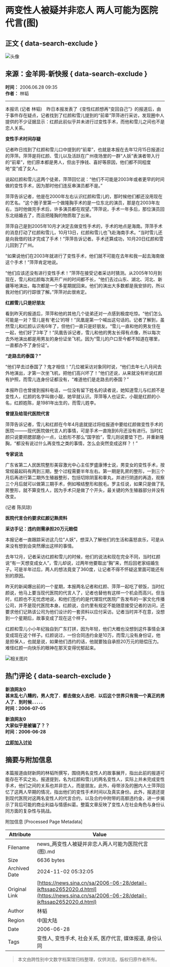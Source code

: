 # 两变性人被疑并非恋人 两人可能为医院代言(图)

## 正文 { data-search-exclude }


![头像](https://n.sinaimg.cn/default/622af858/20181010/default_avatar.jpg)

## 来源：金羊网-新快报 { data-search-exclude }
**时间：** 2006.06.28 09:35  
**作者：** 林韬

---

本报讯 (记者 林韬)　昨日本报发表了《变性红颜想再“变回自己”》的报道后，由于事件存在疑点，记者找到了红颜和雪儿提到的“前辈”萍萍进行采访，发现圈中人提供的不少证据显示：红颜此前似乎并未进行过变性手术，而他和雪儿之间也不是恋人关系。

**变性手术时间存疑**

记者昨日找到了红颜和雪儿口中提到的“前辈”，也就是本报在去年12月15日报道过的萍萍。萍萍是将红颜、雪儿以及活跃在广州夜场里的一群“人妖”表演者带入行的“前辈”，他们原本都是男人，但出于挣钱、喜好等原因，他们都不同程度地“变”成了女人。

说起红颜和雪儿这两个徒弟，萍萍回忆说：“他们不可能是2003年或者更早的时间做的变性手术，因为那时他们连反串演员都不是。”

萍萍告诉记者，他是在2000年左右认识红颜和雪儿的，那时候他们都还没用现在的艺名。“这个圈子里第一个做隆胸手术的是一位东北的演员，那是在2003年左右，当时他做完手术后，许多演员都在观望。”萍萍说，手术一年多后，那位演员回东北结婚去了，而且把隆胸的物质取了出来。

萍萍自己是到2005年10月才决定去做变性手术的，手术的地点是海南。萍萍手术的消息打动了红颜和雪儿，10月13日，红颜和雪儿也飞赴海南手术。“当时雪儿还是向我借的钱才完成了手术！”萍萍告诉记者。手术还算成功，10月20日红颜和雪儿回到了广州。

“如果说他们在2003年就进行了变性手术，他们就不可能在去年和我一起去海南做这个手术！”萍萍肯定地说。

“他们应该还没有进行变性手术！”萍萍在接受记者采访时猜测。从2005年10月到现在，雪儿和红颜每次离开广州的时间都不长，“他们去过山东、湖北、河北、新疆等地演出，每次都是一个多星期就回来。他们的演出大多数都是我安排的，所以我对他们的行踪很了解。”萍萍对此很肯定。

**红颜雪儿只是好朋友**

看到昨天的报道后，萍萍和他的其他几个徒弟还对一点感到极度吃惊。“他们怎么可能是一对？雪儿是有‘老公’的呀！”凤凰是第一个喊出这句话的。记者了解到，虽然雪儿和红颜认识有6年了，但他们一直只是好朋友。“雪儿一直和他的男友住在一起，他们好了3年了！”凤凰告诉记者，雪儿和他的男友长得有点像，所以每次去外地演出都是用男友的身份证坐飞机，因为“雪儿的户口至今都不知道在哪里，一直都办不了身份证”。

**“走路去的泰国？”**

“他们早去过泰国了？鬼才相信！”几位被采访对象同时说，“他们去年七八月间去外地演出，才第一次坐飞机，把他们高兴坏了！”他们还说，从来就没有听说红颜有护照，而雪儿连身份证都没有，“难道他们是走路去的泰国？”

本报昨日也曾接到报料电话，一位没有留下姓名的读者说，她知道雪儿与红颜不是变性人，红颜的名字叫做小靓，她早就认识。萍萍等人也证实，小靓是红颜的小名，红颜姓陈，是1981年出生的，而雪儿姓李。

**曾提及给现代医院代言**

萍萍告诉记者，雪儿和红颜在今年4月底就提过将给报道中要给红颜做变性手术的医院———现代医院做代言人的事情，可是手术一直拖到6月还没有进行。当时红颜只说要把腮部磨小一点，让脸形不那么“国字脸”，雪儿则说要垫下巴，并重新隆胸，“都没有说过什么再变性之类的事情，怎么会突然变成这样？！”

**专家说法**

广东省第二人民医院整形美容激光中心主任罗盛康博士说，男变女的变性手术，按常规最起码有两到三期，整个过程需要半年左右。第一期是乳房的整形，一到三个月后再进行第二期外生殖器整形，包括切除阴茎和睾丸，并进行阴道的再造，观察三个月后就可以做第三期手术，例如喉结整形和脱毛。罗主任说，如果只是做了乳房整形，就不算变性人，因为手术只是做了个开头，最关键的外生殖器部分并没有改变。

(记者 陈凤琼)

**医院代言合约要求红颜记熟资料**

**采访手记：违约则需承担20万元赔偿**

本报记者一直跟踪采访这几位“人妖”，想深入了解他们的生活和喜怒哀乐，可是从来没有想到会突然爆出这样的事情。

去年12月，记者采访红颜和雪儿的时候，他们的说法和现在完全不同，当时红颜说“有一天想变成女人”，雪儿却说，过两年他要取出“胸”来，然后回老家结婚生子。可是半年过后，两人的想法竟变了360度，让记者不得不怀疑这里面可能还有别的原因。

昨天的新闻爆出前的一个星期，本报两名记者和红颜、萍萍一起吃了顿饭，当时红颜说，他马上要当现代医院的代言人了，记者也替他有这样一个机会而高兴。但当时，红颜也不无忧虑地说，和他们签约的是代理现代医院广告发布的一家文化传播公司，并不是现代医院本身。红颜说，合约里有规定不能随意接受记者的访问，还要求他们记熟该公司为他们设计的一套资料以应付采访。记者当时并不在意，没想到一个星期后，故事变成了现在这个样子。

红颜和雪儿小小年纪独自到广东打拼，因为年轻，他们大概也没想到这件事情会演变成现在这个样子。红颜说过，一份合同违约金是10万，而雪儿没有身份证，他是担保人，也就是说，如果他们违约的话，他就要独自承担20万元的赔偿压力。难怪红颜一向快乐的眼神在那天变得忧郁起来。

![相关图片](https://n.sinaimg.cn/default/2fb77759/20151125/320X320.png)

## 热门评论 { data-search-exclude }
**新浪网友0**  
**甚末乱七八糟的，男人完了．都去做女人去吧．以后这个世界只有我一个真正的男人了．到时候．．．．．**  
**时间：2006-07-05**  

**新浪网友0**  
**大家似乎是被骗了？？**  
**时间：2006-06-28**  

**[立即加入讨论](javascript:void(0))**

## 摘要与附加信息

<!-- tcd_abstract -->
本篇报道由财新网的林韬所撰写，围绕两名变性人的故事展开，指出此前的报道可能存在不实之处。报道提到，名为红颜和雪儿的两名变性人，实际上并未完成变性手术，他们之间的关系也并非恋人，而是朋友。此外，母带涉及的圈内人士萍萍回忆了这两人早期的情况，指出他们的变性手术时间以及真实身份。此外，报道还提到现代医院对这两名变性人的代言合约，以及合约中附带的高额违约金，进一步揭示了背后可能的商业利益与情感纠葛。整篇文章反映了变性人在社会角色与身份认同方面的复杂性与挑战。
<!-- tcd_abstract_end -->

附加信息 [Processed Page Metadata]

| Attribute       | Value                                  |
|-----------------|----------------------------------------|
| Filename        | news_两变性人被疑并非恋人两人可能为医院代言(图).md                             |
| Size            | 6636 bytes                           |
| Archived Date   | 2024-11-02 05:32:05                             |
| Original Link   | [https://news.sina.cn/sa/2006-06-28/detail-ikftssap2652020.d.html](https://news.sina.cn/sa/2006-06-28/detail-ikftssap2652020.d.html)                       |
| Author          | 林韬                               |
| Region          | 中国大陆                               |
| Date            | 2006-06-28                                 |
| Tags            | 变性人, 变性手术, 社会关系, 医疗代言, 媒体报道, 身份认同                                 |
>
> 本文由跨性别中文数字档案馆归档整理，仅供浏览。版权归原作者所有。
>